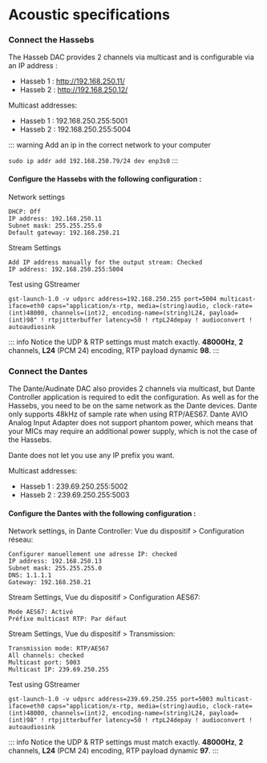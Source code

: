 # Acoustic specifications

### Connect the Hassebs

The Hasseb DAC provides 2 channels via multicast and is configurable via an IP address :
- Hasseb 1 : http://192.168.250.11/
- Hasseb 2 : http://192.168.250.12/

Multicast addresses:
- Hasseb 1 : 192.168.250.255:5001
- Hasseb 2 : 192.168.250.255:5004

::: warning
Add an ip in the correct network to your computer

`sudo ip addr add 192.168.250.79/24 dev enp3s0`
:::

#### Configure the Hassebs with the following configuration :

Network settings
```
DHCP: Off
IP address: 192.168.250.11
Subnet mask: 255.255.255.0
Default gateway: 192.168.250.21
```

Stream Settings
```
Add IP address manually for the output stream: Checked
IP address: 192.168.250.255:5004
```

Test using GStreamer
```
gst-launch-1.0 -v udpsrc address=192.168.250.255 port=5004 multicast-iface=eth0 caps="application/x-rtp, media=(string)audio, clock-rate=(int)48000, channels=(int)2, encoding-name=(string)L24, payload=(int)98" ! rtpjitterbuffer latency=50 ! rtpL24depay ! audioconvert ! autoaudiosink
```

::: info
Notice the UDP & RTP settings must match exactly. __48000Hz__, __2__ channels, __L24__ (PCM 24) encoding, RTP payload dynamic __98__.
:::

### Connect the Dantes

The Dante/Audinate DAC also provides 2 channels via multicast, but Dante Controller application is required to edit the configuration.
As well as for the Hassebs, you need to be on the same network as the Dante devices.
Dante only supports 48kHz of sample rate when using RTP/AES67. Dante AVIO Analog Input Adapter does not support phantom power, which means that your
MICs may require an additional power supply, which is not the case of the Hassebs.

Dante does not let you use any IP prefix you want. 

Multicast addresses:
- Hasseb 1 : 239.69.250.255:5002
- Hasseb 2 : 239.69.250.255:5003

#### Configure the Dantes with the following configuration :

Network settings, in Dante Controller: Vue du dispositif > Configuration réseau:
```
Configurer manuellement une adresse IP: checked
IP address: 192.168.250.13
Subnet mask: 255.255.255.0
DNS: 1.1.1.1
Gateway: 192.168.250.21
```

Stream Settings, Vue du dispositif > Configuration AES67:
```
Mode AES67: Activé
Préfixe multicast RTP: Par défaut
```

Stream Settings, Vue du dispositif > Transmission:
```
Transmission mode: RTP/AES67
All channels: checked
Multicast port: 5003
Multicast IP: 239.69.250.255
```

Test using GStreamer
```
gst-launch-1.0 -v udpsrc address=239.69.250.255 port=5003 multicast-iface=eth0 caps="application/x-rtp, media=(string)audio, clock-rate=(int)48000, channels=(int)2, encoding-name=(string)L24, payload=(int)98" ! rtpjitterbuffer latency=50 ! rtpL24depay ! audioconvert ! autoaudiosink
```

::: info
Notice the UDP & RTP settings must match exactly. __48000Hz__, __2__ channels, __L24__ (PCM 24) encoding, RTP payload dynamic __97__.
:::
